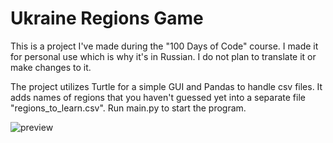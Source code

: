# Ukraine Regions Game

This is a project I've made during the "100 Days of Code" course. I made it for personal use which is why it's in Russian. I do not plan to translate it or make changes to it.

The project utilizes Turtle for a simple GUI and Pandas to handle csv files. It adds names of regions that you haven't guessed yet into a separate file "regions_to_learn.csv".
Run main.py to start the program.

![preview](https://github.com/k-shevchuk/ukraine-regions-game/blob/master/preview.png)
